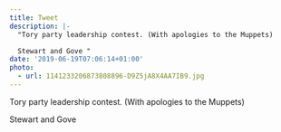 ```yaml
---
title: Tweet
description: |-
  "Tory party leadership contest. (With apologies to the Muppets)

  Stewart and Gove "
date: '2019-06-19T07:06:14+01:00'
photo:
  - url: 1141233206873808896-D9Z5jA8X4AA7IB9.jpg
---
```

Tory party leadership contest. (With apologies to the Muppets)

Stewart and Gove 
